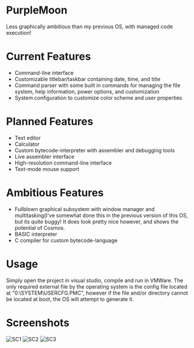# PurpleMoon
  Less graphically ambitious than my previous OS, with managed code execution!

# Current Features
- Command-line interface
- Customizable titlebar/taskbar containing date, time, and title
- Command parser with some built in commands for managing the file system, help information, power options, and customization
- System configuration to customize color scheme and user properties

# Planned Features
- Text editor
- Calculator
- Custom bytecode-interpreter with assembler and debugging tools
- Live assembler interface
- High-resolution command-line interface
- Text-mode mouse support

# Ambitious Features
- Fullblown graphical subsystem with window manager and multitasking(I've somewhat done this in the previous version of this OS,
      but its quite buggy! It does look pretty nice however, and shows the potential of Cosmos.
- BASIC interpreter
- C compiler for custom bytecode-language


# Usage
  Simply open the project in visual studio, compile and run in VMWare.
  The only required external file by the operating system is the config file located at "0:\SYSTEM\USERCFG.PMC", however
  if the file and/or directory cannot be located at boot, the OS will attempt to generate it.
  
 # Screenshots
 
![SC1](https://raw.githubusercontent.com/napalmtorch/PurpleMoon/main/Screenshot1.png)
![SC2](https://raw.githubusercontent.com/napalmtorch/PurpleMoon/main/Screenshot2.png)
![SC3](https://raw.githubusercontent.com/napalmtorch/PurpleMoon/main/Screenshot3.png)

